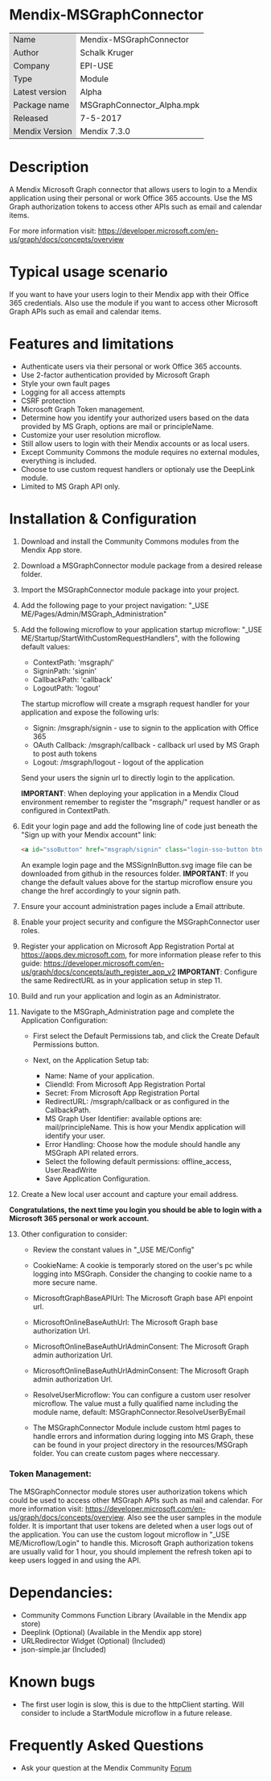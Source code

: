 # Mendix-MSGraphConnector

<table>
<tr> 
    <td bgcolor="#DDD"> Name</td><td>Mendix-MSGraphConnector</td>
</tr>
<tr> 
    <td bgcolor="#DDD"> Author</td><td>Schalk Kruger</td>
</tr>
<tr> 
    <td bgcolor="#DDD"> Company</td><td>EPI-USE</td>
</tr>
<tr> 
    <td bgcolor="#DDD"> Type</td><td>Module</td>
</tr>
<tr> 
    <td bgcolor="#DDD"> Latest version</td><td>Alpha</td>
</tr>
<tr> 
    <td bgcolor="#DDD"> Package name</td><td>MSGraphConnector_Alpha.mpk</td>
</tr>
<tr> 
    <td bgcolor="#DDD"> Released</td><td>7-5-2017</td>
</tr>
<tr> 
    <td bgcolor="#DDD"> Mendix Version</td><td>Mendix 7.3.0</td>
</tr>
</table>

# Description
A Mendix Microsoft Graph connector that allows users to login to a Mendix application using their personal or work Office 365 accounts. Use the MS Graph authorization tokens to access other APIs such as email and calendar items.

For more information visit: https://developer.microsoft.com/en-us/graph/docs/concepts/overview

# Typical usage scenario
If you want to have your users login to their Mendix app with their Office 365 credentials. Also use the module if you want to access other Microsoft Graph APIs such as email and calendar items.

# Features and limitations

* Authenticate users via their personal or work Office 365 accounts.
* Use 2-factor authentication provided by Microsoft Graph
* Style your own fault pages
* Logging for all access attempts
* CSRF protection
* Microsoft Graph Token management.
* Determine how you identify your authorized users based on the data provided by MS Graph, options are mail or principleName.</li>
* Customize your user resolution microflow.
* Still allow users to login with their Mendix accounts or as local users.
* Except Community Commons the module requires no external modules, everything is included.
* Choose to use custom request handlers or optionaly use the DeepLink module.
* Limited to MS Graph API only.

# Installation & Configuration

1. Download and install the Community Commons modules from the Mendix App store.
2. Download a MSGraphConnector module package from a desired release folder.
3. Import the MSGraphConnector module package into your project.
4. Add the following page to your project navigation: "_USE ME/Pages/Admin/MSGraph_Administration"

5. Add the following microflow to your application startup microflow: "_USE ME/Startup/StartWithCustomRequestHandlers", with the following default values:
    * ContextPath: 'msgraph/'
    * SigninPath: 'signin'
    * CallbackPath: 'callback'
    * LogoutPath: 'logout'

    The startup microflow will create a msgraph request handler for your application and expose the following urls:
    * Signin: <YourApplicationURI>/msgraph/signin - use to signin to the application with Office 365</li>
    * OAuth Callback: <YourApplicationURI>/msgraph/callback - callback url used by MS Graph to post auth tokens</li>
    * Logout: <YourApplicationURI>/msgraph/logout - logout of the application</li>
    
    Send your users the signin url to directly login to the application. 

    <b>IMPORTANT</b>: When deploying your application in a Mendix Cloud environment remember to register the "msgraph/" request handler     or as configured in ContextPath.

6. Edit your login page and add the following line of code just beneath the "Sign up with your Mendix account" link:

    ```html
    <a id="ssoButton" href="msgraph/signin" class="login-sso-button btn btn-default" style="margin-top: 20px;"><img id="ms-signin-button" alt="sign in" src="./MSSignInButton.svg" class=""></a>
    ```

    An example login page and the MSSignInButton.svg image file can be downloaded from github in the resources folder.
    <b>IMPORTANT</b>: If you change the default values above for the startup microflow ensure you change the href accordingly to your signin       path.

7. Ensure your account administration pages include a Email attribute.
8. Enable your project security and configure the MSGraphConnector user roles.

9. Register your application on  Microsoft App Registration Portal at https://apps.dev.microsoft.com, for more information please refer to this guide: https://developer.microsoft.com/en-us/graph/docs/concepts/auth_register_app_v2
    <b>IMPORTANT</b>: Configure the same RedirectURL as in your application setup in step 11.

10. Build and run your application and login as an Administrator.
11. Navigate to the MSGraph_Administration page and complete the Application Configuration:

    * First select the Default Permissions tab, and click the Create Default Permissions button.

    * Next, on the Application Setup tab:

        * Name: Name of your application.
        * CliendId: From Microsoft App Registration Portal</li>
        * Secret: From Microsoft App Registration Portal</li>
        * RedirectURL: <your application url>/msgraph/callback or as configured in the CallbackPath.</li>
        * MS Graph User Identifier: available options are: mail/principleName. This is how your Mendix application will identify your user.
        * Error Handling: Choose how the module should handle any MSGraph API related errors.</li>
        * Select the following default permissions: offline_access, User.ReadWrite</li>
        * Save Application Configuration.</li>

12. Create a New local user account and capture your email address.

__Congratulations, the next time you login you should be able to login with a Microsoft 365 personal or work account.__

13. Other configuration to consider:
    * Review the constant values in "_USE ME/Config"
    * CookieName: A cookie is temporarly stored on the user's pc while logging into MSGraph. Consider the changing to cookie name to a          more secure name.
    * MicrosoftGraphBaseAPIUrl: The Microsoft Graph base API enpoint url.
    * MicrosoftOnlineBaseAuthUrl: The Microsoft Graph base authorization Url.
    * MicrosoftOnlineBaseAuthUrlAdminConsent: The Microsoft Graph admin authorization Url.
    * MicrosoftOnlineBaseAuthUrlAdminConsent: The Microsoft Graph admin authorization Url.
    * ResolveUserMicroflow: You can configure a custom user resolver microflow. The value must a fully qualified name including the            module name, default: MSGraphConnector.ResolveUserByEmail

    * The MSGraphConnector Module include custom html pages to handle errors and information during logging into MS Graph, these can be         found in your project directory in the resources/MSGraph folder. You can create custom pages where neccessary.

### Token Management:
The MSGraphConnector module stores user authorization tokens which could be used to access other MSGraph APIs such as mail and calendar. For more information visit: https://developer.microsoft.com/en-us/graph/docs/concepts/overview. Also see the user samples in the module folder. 
It is important that user tokens are deleted when a user logs out of the application. You can use the custom logout microflow in "_USE ME/Microflow/Login" to handle this.
Microsoft Graph authorization tokens are usually valid for 1 hour, you should implement the refresh token api to keep users logged in and using the API.

# Dependancies:
* Community Commons Function Library (Available in the Mendix app store)
* Deeplink (Optional) (Available in the Mendix app store)
* URLRedirector Widget (Optional) (Included)
* json-simple.jar (Included)

# Known bugs
* The first user login is slow, this is due to the httpClient starting. Will consider to include a StartModule microflow in a future release.

# Frequently Asked Questions
* Ask your question at the Mendix Community <a href="https://mxforum.mendix.com/" target="_blank">Forum</a>






